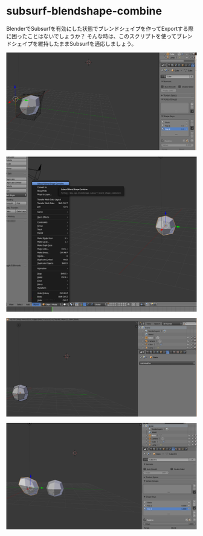 # subsurf-blendshape-combine

BlenderでSubsurfを有効にした状態でブレンドシェイプを作ってExportする際に困ったことはないでしょうか？
そんな時は、このスクリプトを使ってブレンドシェイプを維持したままSubsurfを適応しましょう。

![ブレンドシェイプとSubsurfを持ったオブジェクト](images/image01.PNG)

![適応するためにsubsurf-blendshape-combineを実行](images/image02.PNG)

![Subsurfが適応されており](images/image03.PNG)

![ブレンドシェイプが維持されたままになっている](images/image04.PNG)
